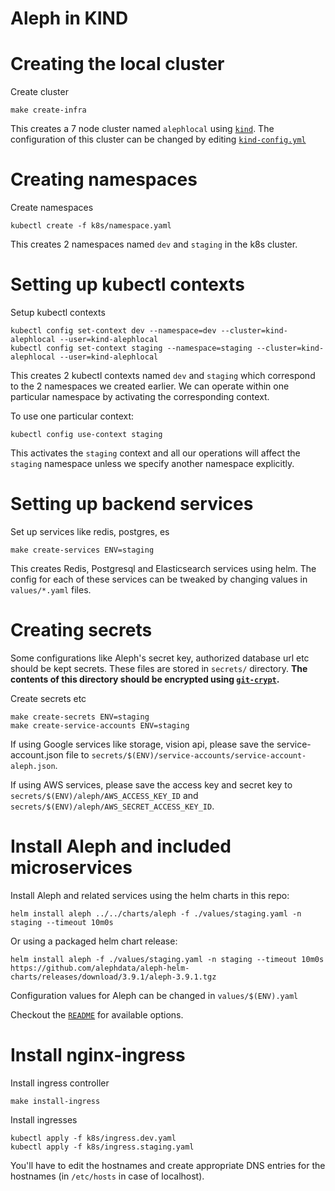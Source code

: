 # Aleph in KIND


# Creating the local cluster
Create cluster

```
make create-infra
```
This creates a 7 node cluster named `alephlocal` using [`kind`](https://kind.sigs.k8s.io/). The configuration
of this cluster can be changed by editing [`kind-config.yml`](kind-config.yml)


# Creating namespaces

Create namespaces

```
kubectl create -f k8s/namespace.yaml
```
This creates 2 namespaces named `dev` and `staging` in the k8s cluster.

# Setting up kubectl contexts

Setup kubectl contexts

```
kubectl config set-context dev --namespace=dev --cluster=kind-alephlocal --user=kind-alephlocal
kubectl config set-context staging --namespace=staging --cluster=kind-alephlocal --user=kind-alephlocal
```
This creates 2 kubectl contexts named `dev` and `staging` which correspond to the 2 namespaces we created earlier.
We can operate within one particular namespace by activating the corresponding context.

To use one particular context:

```
kubectl config use-context staging
```
This activates the `staging` context and all our operations will affect the `staging` namespace unless we specify another namespace explicitly.

# Setting up backend services

Set up services like redis, postgres, es
```
make create-services ENV=staging
```
This creates Redis, Postgresql and Elasticsearch services using helm. The config for each of these services can be tweaked by changing values in `values/*.yaml` files.

# Creating secrets

Some configurations like Aleph's secret key, authorized database url etc should be kept secrets. These files are
stored in `secrets/` directory. **The contents of this directory should be encrypted using [`git-crypt`](https://github.com/AGWA/git-crypt).**

Create secrets etc
```
make create-secrets ENV=staging
make create-service-accounts ENV=staging
```

If using Google services like storage, vision api, please save the service-account.json file to `secrets/$(ENV)/service-accounts/service-account-aleph.json`.

If using AWS services, please save the access key and secret key to `secrets/$(ENV)/aleph/AWS_ACCESS_KEY_ID` and `secrets/$(ENV)/aleph/AWS_SECRET_ACCESS_KEY_ID`.

# Install Aleph and included microservices

Install Aleph and related services using the helm charts in this repo:
```
helm install aleph ../../charts/aleph -f ./values/staging.yaml -n staging --timeout 10m0s
```
Or using a packaged helm chart release:
```
helm install aleph -f ./values/staging.yaml -n staging --timeout 10m0s https://github.com/alephdata/aleph-helm-charts/releases/download/3.9.1/aleph-3.9.1.tgz
```
Configuration values for Aleph can be changed in `values/$(ENV).yaml`

Checkout the [`README`](../../charts/aleph/README.md) for available options.

# Install nginx-ingress

Install ingress controller
```
make install-ingress
```

Install ingresses
```
kubectl apply -f k8s/ingress.dev.yaml
kubectl apply -f k8s/ingress.staging.yaml
```

You'll have to edit the hostnames and create appropriate DNS entries for the hostnames (in `/etc/hosts` in case of localhost).

